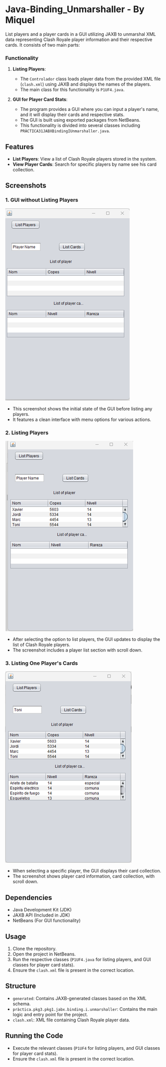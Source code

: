 # Java-Binding_Unmarshaller - By Miquel
List players and a player cards in a GUI utilizing JAXB to unmarshal XML data representing Clash Royale player information and their respective cards. It consists of two main parts:

### Functionality

1. **Listing Players**: 
    - The `Controlador` class loads player data from the provided XML file (`clash.xml`) using JAXB and displays the names of the players.
    - The main class for this functionality is `P1UF4.java`.

2. **GUI for Player Card Stats**:
    - The program provides a GUI where you can input a player's name, and it will display their cards and respective stats.
    - The GUI is built using exported packages from NetBeans.
    - This functionality is divided into several classes including `PRÀCTICA31JABXBindingIUnmarshaller.java`.

      
## Features

- **List Players**: View a list of Clash Royale players stored in the system.
- **View Player Cards**: Search for specific players by name see his card collection.

## Screenshots

### 1. GUI without Listing Players

![GUI without Listing Players](/Images/WithoutListingPlayers.png)

- This screenshot shows the initial state of the GUI before listing any players.
- It features a clean interface with menu options for various actions.

### 2. Listing Players

![Listing Players](/Images/ListPlayers.png)

- After selecting the option to list players, the GUI updates to display the list of Clash Royale players.
- The screenshot includes a player list section with scroll down.

### 3. Listing One Player's Cards

![Listing One Player's Cards](/Images/ListPlayerCards.png)

- When selecting a specific player, the GUI displays their card collection.
- The screenshot shows player card information, card collection, with scroll down.

## Dependencies

- Java Development Kit (JDK)
- JAXB API (Included in JDK)
- NetBeans (For GUI functionality)

## Usage
1. Clone the repository.
2. Open the project in NetBeans.
3. Run the respective classes (`P1UF4.java` for listing players, and GUI classes for player card stats).
4. Ensure the `clash.xml` file is present in the correct location.

## Structure
- `generated`: Contains JAXB-generated classes based on the XML schema.
- `pràctica.pkg3.pkg1.jabx.binding.i.unmarshaller`: Contains the main logic and entry point for the project.
- `clash.xml`: XML file containing Clash Royale player data.

## Running the Code
- Execute the relevant classes (`P1UF4` for listing players, and GUI classes for player card stats).
- Ensure the `clash.xml` file is present in the correct location.
